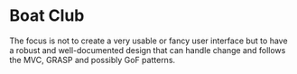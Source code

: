 # Boat Club 
The focus is not to create a very usable or fancy user interface but to have a robust and well-documented design that can handle change and follows the MVC, GRASP and possibly GoF patterns.
